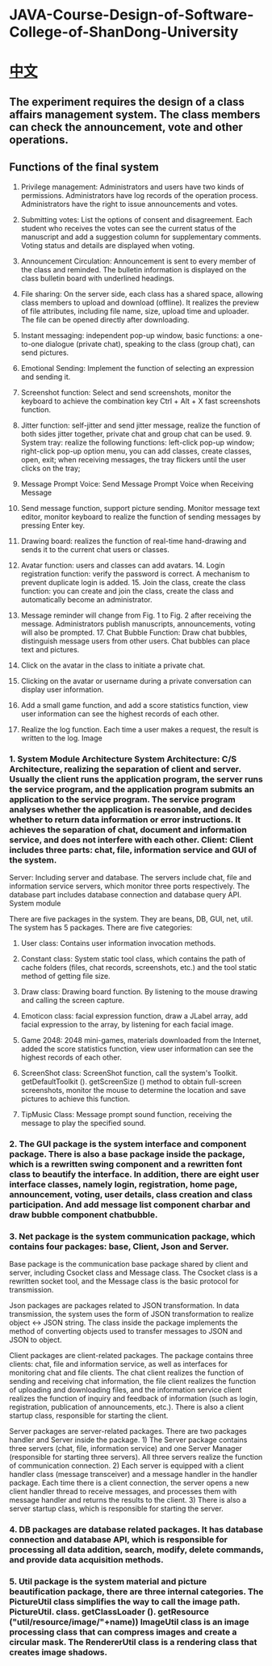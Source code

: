# JAVA-Course-Design-of-Software-College-of-ShanDong-University

# [中文](https://github.com/nancheng58/JAVA-Course-Design-of-Software-College/blob/master/README(ZH).md)
## The experiment requires the design of a class affairs management system. The class members can check the announcement, vote and other operations.
## Functions of the final system
1. Privilege management: Administrators and users have two kinds of permissions. Administrators have log records of the operation process. Administrators have the right to issue announcements and votes.

2. Submitting votes: List the options of consent and disagreement. Each student who receives the votes can see the current status of the manuscript and add a suggestion column for supplementary comments. Voting status and details are displayed when voting.

3. Announcement Circulation: Announcement is sent to every member of the class and reminded. The bulletin information is displayed on the class bulletin board with underlined headings.

4. File sharing: On the server side, each class has a shared space, allowing class members to upload and download (offline). It realizes the preview of file attributes, including file name, size, upload time and uploader. The file can be opened directly after downloading.

5. Instant messaging: independent pop-up window, basic functions: a one-to-one dialogue (private chat), speaking to the class (group chat), can send pictures.

6. Emotional Sending: Implement the function of selecting an expression and sending it.

7. Screenshot function: Select and send screenshots, monitor the keyboard to achieve the combination key Ctrl + Alt + X fast screenshots function.

8. Jitter function: self-jitter and send jitter message, realize the function of both sides jitter together, private chat and group chat can be used. 9. System tray: realize the following functions: left-click pop-up window; right-click pop-up option menu, you can add classes, create classes, open, exit; when receiving messages, the tray flickers until the user clicks on the tray;

10. Message Prompt Voice: Send Message Prompt Voice when Receiving Message

11. Send message function, support picture sending. Monitor message text editor, monitor keyboard to realize the function of sending messages by pressing Enter key.

12. Drawing board: realizes the function of real-time hand-drawing and sends it to the current chat users or classes.

13. Avatar function: users and classes can add avatars. 14. Login registration function: verify the password is correct. A mechanism to prevent duplicate login is added. 15. Join the class, create the class function: you can create and join the class, create the class and automatically become an administrator.

16. Message reminder will change from Fig. 1 to Fig. 2 after receiving the message. Administrators publish manuscripts, announcements, voting will also be prompted. 17. Chat Bubble Function: Draw chat bubbles, distinguish message users from other users. Chat bubbles can place text and pictures.

18. Click on the avatar in the class to initiate a private chat.

19. Clicking on the avatar or username during a private conversation can display user information.

20. Add a small game function, and add a score statistics function, view user information can see the highest records of each other.

21. Realize the log function. Each time a user makes a request, the result is written to the log. Image

### 1. System Module Architecture System Architecture: C/S Architecture, realizing the separation of client and server. Usually the client runs the application program, the server runs the service program, and the application program submits an application to the service program. The service program analyses whether the application is reasonable, and decides whether to return data information or error instructions. It achieves the separation of chat, document and information service, and does not interfere with each other. Client: Client includes three parts: chat, file, information service and GUI of the system.

Server: Including server and database. The servers include chat, file and information service servers, which monitor three ports respectively. The database part includes database connection and database query API.
System module

There are five packages in the system. They are beans, DB, GUI, net, util. The system has 5 packages. There are five categories:

1. User class: Contains user information invocation methods.

2. Constant class: System static tool class, which contains the path of cache folders (files, chat records, screenshots, etc.) and the tool static method of getting file size.

3. Draw class: Drawing board function. By listening to the mouse drawing and calling the screen capture.
4. Emoticon class: facial expression function, draw a JLabel array, add facial expression to the array, by listening for each facial image.

5. Game 2048: 2048 mini-games, materials downloaded from the Internet, added the score statistics function, view user information can see the highest records of each other.

6. ScreenShot class: ScreenShot function, call the system's Toolkit. getDefaultToolkit (). getScreenSize () method to obtain full-screen screenshots, monitor the mouse to determine the location and save pictures to achieve this function.

7. TipMusic Class: Message prompt sound function, receiving the message to play the specified sound.

### 2. The GUI package is the system interface and component package. There is also a base package inside the package, which is a rewritten swing component and a rewritten font class to beautify the interface. In addition, there are eight user interface classes, namely login, registration, home page, announcement, voting, user details, class creation and class participation. And add message list component charbar and draw bubble component chatbubble.

### 3. Net package is the system communication package, which contains four packages: base, Client, Json and Server.

Base package is the communication base package shared by client and server, including Csocket class and Message class. The Csocket class is a rewritten socket tool, and the Message class is the basic protocol for transmission.

Json packages are packages related to JSON transformation. In data transmission, the system uses the form of JSON transformation to realize object <-> JSON string. The class inside the package implements the method of converting objects used to transfer messages to JSON and JSON to object.

Client packages are client-related packages. The package contains three clients: chat, file and information service, as well as interfaces for monitoring chat and file clients. The chat client realizes the function of sending and receiving chat information, the file client realizes the function of uploading and downloading files, and the information service client realizes the function of inquiry and feedback of information (such as login, registration, publication of announcements, etc.). There is also a client startup class, responsible for starting the client.

Server packages are server-related packages. There are two packages handler and Server inside the package. 1) The Server package contains three servers (chat, file, information service) and one Server Manager (responsible for starting three servers). All three servers realize the function of communication connection. 2) Each server is equipped with a client handler class (message transceiver) and a message handler in the handler package. Each time there is a client connection, the server opens a new client handler thread to receive messages, and processes them with message handler and returns the results to the client. 3) There is also a server startup class, which is responsible for starting the server.

### 4. DB packages are database related packages. It has database connection and database API, which is responsible for processing all data addition, search, modify, delete commands, and provide data acquisition methods.



### 5. Util package is the system material and picture beautification package, there are three internal categories. The PictureUtil class simplifies the way to call the image path. PictureUtil. class. getClassLoader (). getResource ("util/resource/image/"+name)) ImageUtil class is an image processing class that can compress images and create a circular mask. The RendererUtil class is a rendering class that creates image shadows.
